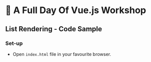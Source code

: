 # 💪 A Full Day Of Vue.js Workshop

## List Rendering - Code Sample

### Set-up

- Open `index.html` file in your favourite browser.
